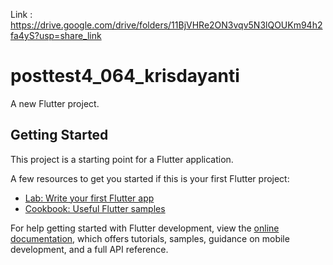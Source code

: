 Link : https://drive.google.com/drive/folders/11BjVHRe2ON3vqv5N3lQOUKm94h2fa4yS?usp=share_link

# posttest4_064_krisdayanti

A new Flutter project.

## Getting Started

This project is a starting point for a Flutter application.

A few resources to get you started if this is your first Flutter project:

- [Lab: Write your first Flutter app](https://docs.flutter.dev/get-started/codelab)
- [Cookbook: Useful Flutter samples](https://docs.flutter.dev/cookbook)

For help getting started with Flutter development, view the
[online documentation](https://docs.flutter.dev/), which offers tutorials,
samples, guidance on mobile development, and a full API reference.
